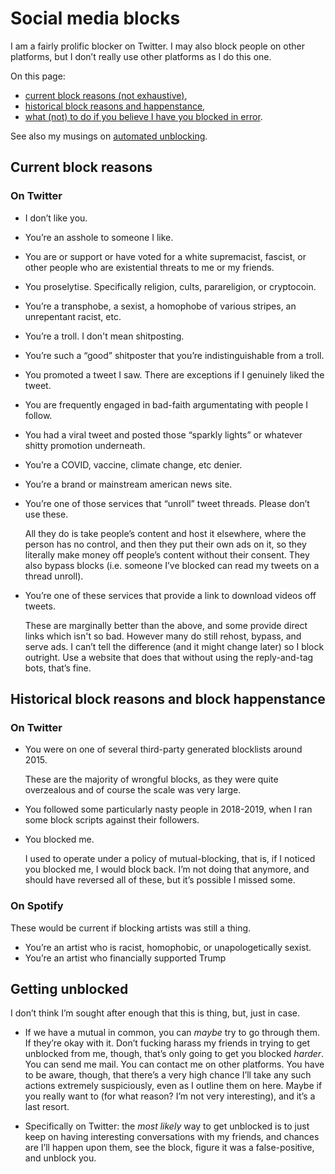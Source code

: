 # Social media blocks

I am a fairly prolific blocker on Twitter. I may also block people on other platforms, but I don’t
really use other platforms as I do this one.

On this page:
- [current block reasons (not exhaustive)](#current-block-reasons),
- [historical block reasons and happenstance](#historical-block-reasons-and-block-happenstance),
- [what (not) to do if you believe I have you blocked in error](#getting-unblocked).

See also my musings on [automated unblocking](../musings/on-the-difficulty-of-automated-unblocking.md).


## Current block reasons

### On Twitter

- I don’t like you.
- You’re an asshole to someone I like.
- You are or support or have voted for a white supremacist, fascist, or other people who are
  existential threats to me or my friends.
- You proselytise. Specifically religion, cults, parareligion, or cryptocoin.
- You’re a transphobe, a sexist, a homophobe of various stripes, an unrepentant racist, etc.
- You’re a troll. I don't mean shitposting.
- You’re such a “good” shitposter that you’re indistinguishable from a troll.
- You promoted a tweet I saw. There are exceptions if I genuinely liked the tweet.
- You are frequently engaged in bad-faith argumentating with people I follow.
- You had a viral tweet and posted those “sparkly lights” or whatever shitty promotion underneath.
- You’re a COVID, vaccine, climate change, etc denier.
- You’re a brand or mainstream american news site.
- You’re one of those services that “unroll” tweet threads. Please don’t use these.

  All they do is take people’s content and host it elsewhere, where the person has no control, and
  then they put their own ads on it, so they literally make money off people’s content without their
  consent. They also bypass blocks (i.e. someone I’ve blocked can read my tweets on a thread unroll).

- You’re one of these services that provide a link to download videos off tweets.

  These are marginally better than the above, and some provide direct links which isn't so bad.
  However many do still rehost, bypass, and serve ads. I can’t tell the difference (and it might
  change later) so I block outright. Use a website that does that without using the reply-and-tag
  bots, that’s fine.


## Historical block reasons and block happenstance

### On Twitter

- You were on one of several third-party generated blocklists around 2015.

  These are the majority of wrongful blocks, as they were quite overzealous and of course the scale
  was very large.

- You followed some particularly nasty people in 2018-2019, when I ran some block scripts against
  their followers.

- You blocked me.

  I used to operate under a policy of mutual-blocking, that is, if I noticed you blocked me, I would
  block back. I’m not doing that anymore, and should have reversed all of these, but it’s possible I
  missed some.

### On Spotify

These would be current if blocking artists was still a thing.

- You’re an artist who is racist, homophobic, or unapologetically sexist.
- You’re an artist who financially supported Trump


## Getting unblocked

I don’t think I’m sought after enough that this is thing, but, just in case.

- If we have a mutual in common, you can *maybe* try to go through them. If they’re okay with it.
  Don’t fucking harass my friends in trying to get unblocked from me, though, that’s only going to
  get you blocked *harder*. You can send me mail. You can contact me on other platforms. You have to
  be aware, though, that there’s a very high chance I’ll take any such actions extremely
  suspiciously, even as I outline them on here. Maybe if you really want to (for what reason? I’m
  not very interesting), and it’s a last resort.

- Specifically on Twitter: the *most likely* way to get unblocked is to just keep on having
  interesting conversations with my friends, and chances are I’ll happen upon them, see the block,
  figure it was a false-positive, and unblock you.
